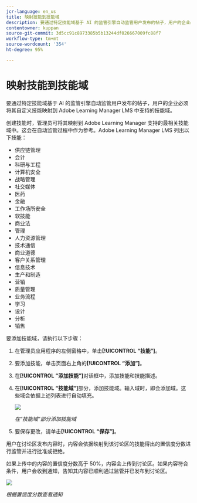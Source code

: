 ```yaml
---
jcr-language: en_us
title: 映射技能到技能域
description: 要通过特定技能域基于 AI 的监管引擎自动监管用户发布的帖子，用户的企业必须将其自定义技能映射到 Adobe Learning Manager LMS 中支持的技能域。
contentowner: kuppan
source-git-commit: 3d5cc91c8973385b5b13244df026667009fc88f7
workflow-type: tm+mt
source-wordcount: '354'
ht-degree: 95%

---
```




# 映射技能到技能域

要通过特定技能域基于 AI 的监管引擎自动监管用户发布的帖子，用户的企业必须将其自定义技能映射到 Adobe Learning Manager LMS 中支持的技能域。

创建技能时，管理员可将其映射到 Adobe Learning Manager 支持的最相关技能域中。这会在自动监管过程中作为参考。Adobe Learning Manager LMS 列出以下技能：

* 供应链管理
* 会计
* 科研与工程
* 计算机安全
* 战略管理
* 社交媒体
* 医药
* 金融
* 工作场所安全
* 软技能
* 商业法
* 管理
* 人力资源管理
* 技术通信
* 商业道德
* 客户关系管理
* 信息技术
* 生产和制造
* 营销
* 质量管理
* 业务流程
* 学习
* 设计
* 分析
* 销售

要添加技能域，请执行以下步骤：

1. 在管理员应用程序的左侧窗格中，单击&#x200B;**[!UICONTROL “技能”]**。
1. 要添加技能，单击页面右上角的&#x200B;**[!UICONTROL “添加”]**。
1. 在&#x200B;**[!UICONTROL “添加技能”]**&#x200B;对话框中，添加技能和技能描述。
1. 在&#x200B;**[!UICONTROL “技能域”]**&#x200B;部分，添加技能域。输入域时，即会添加域。这些域会依据上述列表进行自动填充。

   ![](assets/skill-domain-mapping.png)

   *在“技能域”部分添加技能域*

1. 要保存更改，请单击&#x200B;**[!UICONTROL “保存”]**。

用户在讨论区发布内容时，内容会依据映射到该讨论区的技能得出的置信度分数进行监管并进行批准或拒绝。

<!--![](assets/content-uploaded.png)-->

如果上传中的内容的置信度分数高于 50%，内容会上传到讨论区。如果内容符合条件，用户会收到通知，告知其内容已顺利通过监管并已发布到讨论区。

![](assets/curation-notification.png)

*根据置信度分数查看通知*


